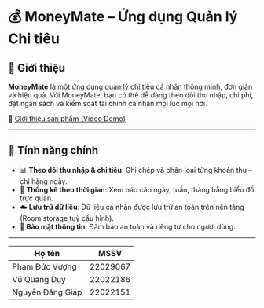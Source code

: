 # 💰 MoneyMate – Ứng dụng Quản lý Chi tiêu

## 📝 Giới thiệu

**MoneyMate** là một ứng dụng quản lý chi tiêu cá nhân thông minh, đơn giản và hiệu quả. Với MoneyMate, bạn có thể dễ dàng theo dõi thu nhập, chi phí, đặt ngân sách và kiểm soát tài chính cá nhân mọi lúc mọi nơi.

🔗 [Giới thiệu sản phẩm (Video Demo)](https://drive.google.com/file/d/1HD6hVy0SV99up4RWQZnxV3W6DuKhTE8p/view?usp=sharing)

---

## 🚀 Tính năng chính

- 📊 **Theo dõi thu nhập & chi tiêu**: Ghi chép và phân loại từng khoản thu – chi hằng ngày.
- 📅 **Thống kê theo thời gian**: Xem báo cáo ngày, tuần, tháng bằng biểu đồ trực quan.
- ☁️ **Lưu trữ dữ liệu**: Dữ liệu cá nhân được lưu trữ an toàn trên nền tảng (Room storage tuỳ cấu hình).
- 🔐 **Bảo mật thông tin**: Đảm bảo an toàn và riêng tư cho người dùng.

---
| Họ tên          | MSSV     |
| --------------- | -------- |
| Phạm Đức Vượng  | 22029067 |
| Vũ Quang Duy    | 22022186 |
| Nguyễn Đăng Giáp| 22022151 |

